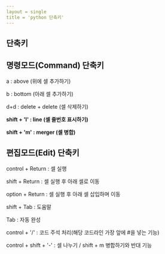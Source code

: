 ```yaml
---
layout = single
title = 'python 단축키'
---
```


단축키   
-----

## 명령모드(Command) 단축키   
   
a : above (위에 셀 추가하기)   
   
b : bottom (아래 셀 추가하기)   
   
d+d : delete + delete (셀 삭제하기)   
   
**shift + 'l' : line (셀 줄번호 표시하기)**   
   
**shift + 'm' : merger (셀 병합)**   


## 편집모드(Edit) 단축키   
   
control + Return : 셀 실행   
   
shift + Return : 셀 실행 후 아래 셀로 이동   
    
option + Return : 셀 실행 후 아래 셀 삽입하며 이동    
   
shift + Tab : 도움말   
   
Tab : 자동 완성   
   
control + '/' : 코드 주석 처리(해당 코드라인 가장 앞에 #을 넣는 기능)   
   
control + shift + '-' : 셀 나누기 / shift + m 병합하기와 반대 기능   
